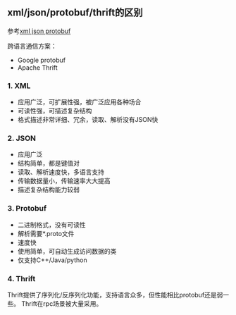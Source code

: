 
## xml/json/protobuf/thrift的区别
参考[xml json protobuf](https://www.cnblogs.com/gistao/p/4369216.html)

跨语言通信方案：
- Google protobuf
- Apache Thrift

### 1. XML
- 应用广泛，可扩展性强，被广泛应用各种场合
- 可读性强，可描述复杂结构
- 格式描述非常详细、冗余，读取、解析没有JSON快

### 2. JSON
- 应用广泛
- 结构简单，都是键值对
- 读取、解析速度快，多语言支持
- 传输数据量小，传输速率大大提高
- 描述复杂结构能力较弱

### 3. Protobuf
- 二进制格式，没有可读性
- 解析需要*.proto文件
- 速度快
- 使用简单，可自动生成访问数据的类
- 仅支持C++/Java/python

### 4. Thrift
Thrift提供了序列化/反序列化功能，支持语言众多，但性能相比protobuf还是弱一些。
Thrift在rpc场景被大量采用。
